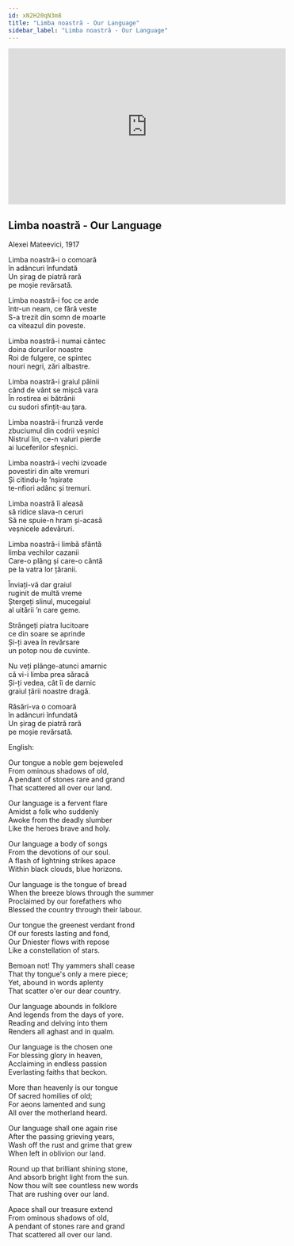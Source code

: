 ```yaml
---
id: xN2H20qN3m8
title: "Limba noastră - Our Language"
sidebar_label: "Limba noastră - Our Language"
---
```


<div class="video-float-container">
  <iframe
    width="560"
    height="315"
    src="https://www.youtube.com/embed/xN2H20qN3m8"
    title="YouTube video player"
    frameborder="0"
    allow="accelerometer; autoplay; clipboard-write; encrypted-media; gyroscope; picture-in-picture; web-share"
    referrerpolicy="strict-origin-when-cross-origin"
    allowfullscreen
  ></iframe>
</div>

## Limba noastră - Our Language

Alexei Mateevici, 1917

Limba noastră-i o comoară  
în adâncuri înfundată  
Un șirag de piatră rară  
pe moșie revărsată.

Limba noastră-i foc ce arde  
într-un neam, ce fără veste  
S-a trezit din somn de moarte  
ca viteazul din poveste.

Limba noastră-i numai cântec  
doina dorurilor noastre  
Roi de fulgere, ce spintec  
nouri negri, zări albastre.

Limba noastră-i graiul pâinii  
când de vânt se mișcă vara  
În rostirea ei bătrânii  
cu sudori sfințit-au țara.

Limba noastră-i frunză verde  
zbuciumul din codrii veșnici  
Nistrul lin, ce-n valuri pierde  
ai luceferilor sfeșnici.

Limba noastră-i vechi izvoade  
povestiri din alte vremuri  
Și citindu-le ’nșirate  
te-nfiori adânc și tremuri.

Limba noastră îi aleasă  
să ridice slava-n ceruri  
Să ne spuie-n hram și-acasă  
veșnicele adevăruri.

Limba noastră-i limbă sfântă  
limba vechilor cazanii  
Care-o plâng și care-o cântă  
pe la vatra lor țăranii.

Înviați-vă dar graiul  
ruginit de multă vreme  
Ștergeți slinul, mucegaiul  
al uitării ’n care geme.

Strângeți piatra lucitoare  
ce din soare se aprinde  
Și-ți avea în revărsare  
un potop nou de cuvinte.

Nu veți plânge-atunci amarnic  
că vi-i limba prea săracă  
Și-ți vedea, cât îi de darnic  
graiul țării noastre dragă.

Răsări-va o comoară  
în adâncuri înfundată  
Un șirag de piatră rară  
pe moșie revărsată.

English:

Our tongue a noble gem bejeweled  
From ominous shadows of old,  
A pendant of stones rare and grand  
That scattered all over our land.

Our language is a fervent flare  
Amidst a folk who suddenly  
Awoke from the deadly slumber  
Like the heroes brave and holy.

Our language a body of songs  
From the devotions of our soul.  
A flash of lightning strikes apace  
Within black clouds, blue horizons.

Our language is the tongue of bread  
When the breeze blows through the summer  
Proclaimed by our forefathers who  
Blessed the country through their labour.

Our tongue the greenest verdant frond  
Of our forests lasting and fond,  
Our Dniester flows with repose  
Like a constellation of stars.

Bemoan not! Thy yammers shall cease  
That thy tongue's only a mere piece;  
Yet, abound in words aplenty  
That scatter o'er our dear country.

Our language abounds in folklore  
And legends from the days of yore.  
Reading and delving into them  
Renders all aghast and in qualm.

Our language is the chosen one  
For blessing glory in heaven,  
Acclaiming in endless passion  
Everlasting faiths that beckon.

More than heavenly is our tongue  
Of sacred homilies of old;  
For aeons lamented and sung  
All over the motherland heard.

Our language shall one again rise  
After the passing grieving years,  
Wash off the rust and grime that grew  
When left in oblivion our land.

Round up that brilliant shining stone,  
And absorb bright light from the sun.  
Now thou wilt see countless new words  
That are rushing over our land.

Apace shall our treasure extend  
From ominous shadows of old,  
A pendant of stones rare and grand  
That scattered all over our land.

